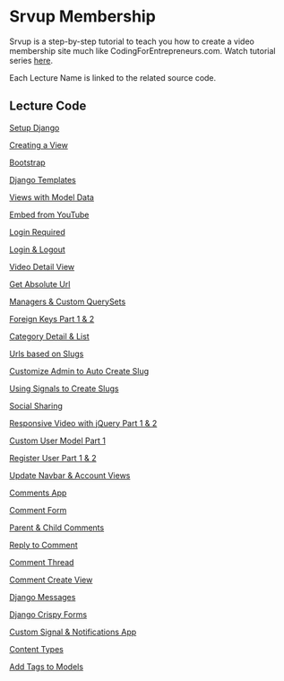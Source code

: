 Srvup Membership
=========

Srvup is a step-by-step tutorial to teach you how to create a video membership site much like CodingForEntrepreneurs.com. Watch tutorial series [here](https://codingforentrepreneurs.com/projects/srvup-membership/).


Each Lecture Name is linked to the related source code.

## Lecture Code
[Setup Django](../../tree/e32ff5769bee99ebb563573abc187f683e6853c5)

[Creating a View](../../tree/fa43ec75490bf506492d8e26b561fa97dc9d6f25)

[Bootstrap](../../tree/849ec18ebd96d4ebc6193ba6a9e8af2824f26a36)

[Django Templates](../../tree/4e35b100aec135f9213a84149db30bcbe3d2a488)

[Views with Model Data](../../tree/9af6b12731dc26407c738813a36a1aaddd85e2bc)

[Embed from YouTube](../../tree/522e6c7d71086179e1044af3f56ec5e835083c8d)

[Login Required](../../tree/43e3b1e959b7b4a2c0cf9add834e84b5d5e4eac3)

[Login & Logout](../../tree/cbdd5e853915c3114c018083d04431427bc34f6d)

[Video Detail View](../../tree/1aabacaf55bc69e003386c16ea9c95c5e7891fb7)

[Get Absolute Url](../../tree/a97405d14f7bf10c1ba2b65e5ac754cebe5151e1)

[Managers & Custom QuerySets](../../tree/daf950ebe341850a98de37e2064f01b2bb1a9498)

[Foreign Keys Part 1 & 2](../../tree/f19e6d2ca2a1d4518a42f37ab12b93210f4635f1)

[Category Detail & List](../../tree/3e6e183106afa39eaed5e144f01679ca6f6934fd)

[Urls based on Slugs](../../tree/a2d6f2af75d29da10cb723c7a3bbe809eba8f515)

[Customize Admin to Auto Create Slug](../../tree/5ec6e363deee51a73cfeed61d3ab58890c1e9385)

[Using Signals to Create Slugs](../../tree/9291a59256ba1416d0403ea901f9accc73a8b5c4)

[Social Sharing](../../tree/ef769651caac60012395cf47b646a0158c1a4608)

[Responsive Video with jQuery Part 1 & 2](../../tree/2eae96e2c813b2b4a385055bc99e637585643924)

[Custom User Model Part 1](../../tree/d3e2fdd5828406c1187e3dc94d56718e9ed62d40)

[Register User Part 1 & 2](../../tree/2e10d40f27a77890dbd9525dda085a669e25b69c)

[Update Navbar & Account Views](../../tree/91541db136d555744995ee06632d9774b3ba6646)

[Comments App](../../tree/469066a54995bb88ff1542f07736d1f9c2328d5a)

[Comment Form](../../tree/216dbb3a1513c4c0b27404aa2cdd669e407f2a67)

[Parent & Child Comments](../../tree/ba8bbf5034986e9fe992b739d75fc945a4dd7f13)

[Reply to Comment](../../tree/dba4a872a18339df15b5781c10541830ac1cc4e0)

[Comment Thread](../../tree/d2c5d2aa5175e49426e9cb806db5b98199cbb0fc)

[Comment Create View](../../tree/091cfc0cfbfc6ff9633e5e3ec14d4f2c7e20d119)

[Django Messages](../../tree/f3269f338ad2b7bd3e01ba00612a5ad0c88414e6)

[Django Crispy Forms](../../tree/508db39bafe26c54d0906497d32afcd7a2bbdfbb)

[Custom Signal & Notifications App](../../tree/eed1fe1d9c9e56f3b06c16627bd89a28f13e7b9e)

[Content Types](../../tree/51361b82bfe263eaca418daa18979af0743f7f9e)

[Add Tags to Models](../../tree/a35bffb426a1bad0a0aa37de2fc11bb3ec036dd1)





